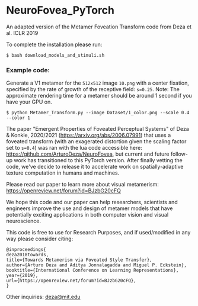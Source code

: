 # NeuroFovea_PyTorch
An adapted version of the Metamer Foveation Transform code from Deza et al. ICLR 2019


To complete the installation please run:

```
$ bash download_models_and_stimuli.sh
```

### Example code:

Generate a V1 metamer for the `512x512` image `10.png` with a center fixation, specified by the rate of growth of the receptive field: `s=0.25`. Note: The approximate rendering time for a metamer should be around 1 second if you have your GPU on.

```
$ python Metamer_Transform.py --image Dataset/1_color.png --scale 0.4 --color 1
```

The paper "Emergent Properties of Foveated Perceptual Systems" of Deza & Konkle, 2020/2021 (https://arxiv.org/abs/2006.07991) that uses a foveated transform (with an exagerated distortion given the scaling factor set to `s=0.4`) was ran with the lua code accessible here: https://github.com/ArturoDeza/NeuroFovea, but current and future follow-up work has transitioned to this PyTorch version. After finally vetting the code, we've decide to release it to accelerate work on spatially-adaptive texture computation in humans and machines.

Please read our paper to learn more about visual metamerism: https://openreview.net/forum?id=BJzbG20cFQ

We hope this code and our paper can help researchers, scientists and engineers improve the use and design of metamer models that have potentially exciting applications in both computer vision and visual neuroscience.

This code is free to use for Research Purposes, and if used/modified in any way please consider citing:

```
@inproceedings{
deza2018towards,
title={Towards Metamerism via Foveated Style Transfer},
author={Arturo Deza and Aditya Jonnalagadda and Miguel P. Eckstein},
booktitle={International Conference on Learning Representations},
year={2019},
url={https://openreview.net/forum?id=BJzbG20cFQ},
}
```

Other inquiries: deza@mit.edu
